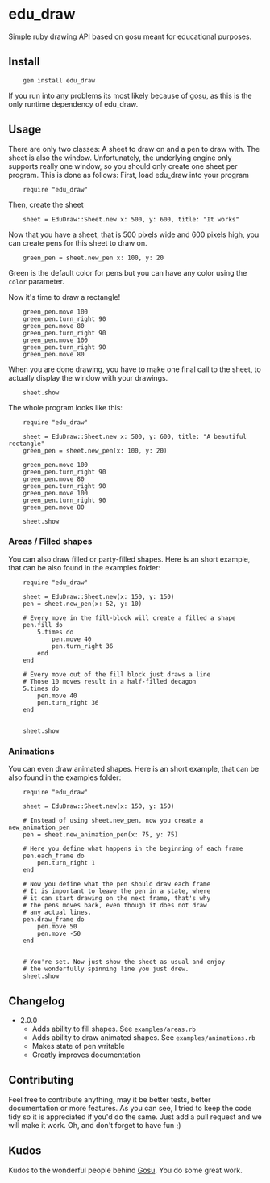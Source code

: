 # edu_draw
Simple ruby drawing API based on gosu meant for educational purposes.

## Install

		gem install edu_draw

If you run into any problems its most likely because of [gosu](https://github.com/jlnr/gosu/wiki/Ruby-Tutorial), as this is the only runtime dependency of edu_draw.

## Usage
There are only two classes: A sheet to draw on and a pen to draw with. The sheet is also the window. Unfortunately, the underlying engine only supports really one window, so you should only create one sheet per program. This is done as follows:
First, load edu_draw into your program

		require "edu_draw"

Then, create the sheet

		sheet = EduDraw::Sheet.new x: 500, y: 600, title: "It works"

Now that you have a sheet, that is 500 pixels wide and 600 pixels high, you can create pens for this sheet to draw on.

		green_pen = sheet.new_pen x: 100, y: 20

Green is the default color for pens but you can have any color using the `color` parameter.

Now it's time to draw a rectangle!


		green_pen.move 100
		green_pen.turn_right 90
		green_pen.move 80
		green_pen.turn_right 90
		green_pen.move 100
		green_pen.turn_right 90
		green_pen.move 80


When you are done drawing, you have to make one final call to the sheet, to actually display the window with your drawings.

		sheet.show

The whole program looks like this:


		require "edu_draw"

		sheet = EduDraw::Sheet.new x: 500, y: 600, title: "A beautiful rectangle"
		green_pen = sheet.new_pen(x: 100, y: 20)

		green_pen.move 100
		green_pen.turn_right 90
		green_pen.move 80
		green_pen.turn_right 90
		green_pen.move 100
		green_pen.turn_right 90
		green_pen.move 80

		sheet.show

### Areas / Filled shapes
You can also draw filled or party-filled shapes. Here is an short example, that can be also found in the examples folder:

		require "edu_draw"

		sheet = EduDraw::Sheet.new(x: 150, y: 150)
		pen = sheet.new_pen(x: 52, y: 10)

		# Every move in the fill-block will create a filled a shape
		pen.fill do
			5.times do
				pen.move 40
				pen.turn_right 36
			end
		end

		# Every move out of the fill block just draws a line
		# Those 10 moves result in a half-filled decagon
		5.times do
			pen.move 40
			pen.turn_right 36
		end


		sheet.show


### Animations
You can even draw animated shapes. Here is an short example, that can be also found in the examples folder:

		require "edu_draw"

		sheet = EduDraw::Sheet.new(x: 150, y: 150)

		# Instead of using sheet.new_pen, now you create a new_animation_pen
		pen = sheet.new_animation_pen(x: 75, y: 75)

		# Here you define what happens in the beginning of each frame
		pen.each_frame do
			pen.turn_right 1
		end

		# Now you define what the pen should draw each frame
		# It is important to leave the pen in a state, where
		# it can start drawing on the next frame, that's why
		# the pens moves back, even though it does not draw
		# any actual lines.
		pen.draw_frame do
			pen.move 50
			pen.move -50
		end


		# You're set. Now just show the sheet as usual and enjoy
		# the wonderfully spinning line you just drew.
		sheet.show


## Changelog
- 2.0.0
	- Adds ability to fill shapes. See `examples/areas.rb`
	- Adds ability to draw animated shapes. See `examples/animations.rb`
	- Makes state of pen writable
	- Greatly improves documentation

## Contributing
Feel free to contribute anything, may it be better tests, better documentation or more features. As you can see, I tried to keep the code tidy so it is appreciated if you'd do the same. Just add a pull request and we will make it work. Oh, and don't forget to have fun ;)

## Kudos
Kudos to the wonderful people behind [Gosu](http://www.libgosu.org/). You do some great work.